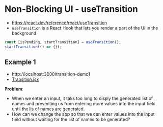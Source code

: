 # Non-Blocking UI - useTransition

- https://react.dev/reference/react/useTransition
- `useTransition` is a React Hook that lets you render a part of the UI in the background

```js
const [isPending, startTransition] = useTransition();
startTransition(() => {});
```

## Example 1

- http://localhost:3000/transition-demo1
- [Transition.jsx](./src/react-hooks-useTransition/DemoTransition.jsx)

**Problem:**

- When we enter an input, it taks too long to disply the generated list of names and preventing us from entering more values into the input field until the lis of names are generated.
- How can we change the app so that we can enter values into the input field without waiting for the list of names to be generated?
